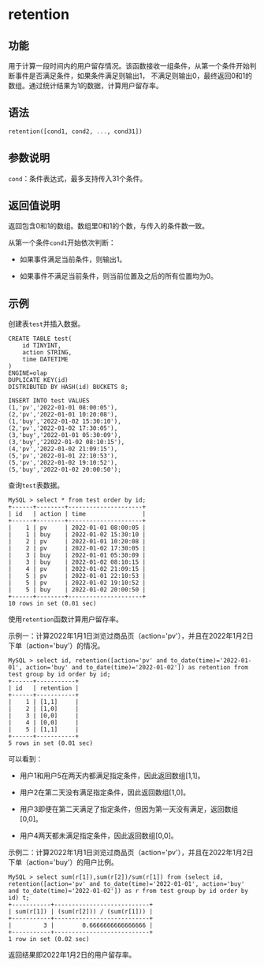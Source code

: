# retention

## 功能

用于计算一段时间内的用户留存情况。该函数接收一组条件，从第一个条件开始判断事件是否满足条件，如果条件满足则输出1， 不满足则输出0，最终返回0和1的数组。通过统计结果为1的数据，计算用户留存率。

## 语法

```Haskell
retention([cond1, cond2, ..., cond31])
```

## 参数说明

`cond`：条件表达式，最多支持传入31个条件。

## 返回值说明

返回包含0和1的数组。数组里0和1的个数，与传入的条件数一致。

从第一个条件`cond1`开始依次判断：

- 如果事件满足当前条件，则输出1。

- 如果事件不满足当前条件，则当前位置及之后的所有位置均为0。

## 示例

创建表`test`并插入数据。

```Plain Text
CREATE TABLE test(
    id TINYINT,
    action STRING,
    time DATETIME
)
ENGINE=olap
DUPLICATE KEY(id)
DISTRIBUTED BY HASH(id) BUCKETS 8;

INSERT INTO test VALUES 
(1,'pv','2022-01-01 08:00:05'),
(2,'pv','2022-01-01 10:20:08'),
(1,'buy','2022-01-02 15:30:10'),
(2,'pv','2022-01-02 17:30:05'),
(3,'buy','2022-01-01 05:30:09'),
(3,'buy','22022-01-02 08:10:15'),
(4,'pv','2022-01-02 21:09:15'),
(5,'pv','2022-01-01 22:10:53'),
(5,'pv','2022-01-02 19:10:52'),
(5,'buy','2022-01-02 20:00:50');
```

查询`test`表数据。

```Plain Text
MySQL > select * from test order by id;
+------+--------+---------------------+
| id   | action | time                |
+------+--------+---------------------+
|    1 | pv     | 2022-01-01 08:00:05 |
|    1 | buy    | 2022-01-02 15:30:10 |
|    2 | pv     | 2022-01-01 10:20:08 |
|    2 | pv     | 2022-01-02 17:30:05 |
|    3 | buy    | 2022-01-01 05:30:09 |
|    3 | buy    | 2022-01-02 08:10:15 |
|    4 | pv     | 2022-01-02 21:09:15 |
|    5 | pv     | 2022-01-01 22:10:53 |
|    5 | pv     | 2022-01-02 19:10:52 |
|    5 | buy    | 2022-01-02 20:00:50 |
+------+--------+---------------------+
10 rows in set (0.01 sec)
```

使用`retention`函数计算用户留存率。

示例一：计算2022年1月1日浏览过商品页（action='pv'），并且在2022年1月2日下单（action='buy'）的情况。

```Plain Text
MySQL > select id, retention([action='pv' and to_date(time)='2022-01-01', action='buy' and to_date(time)='2022-01-02']) as retention from test group by id order by id;
+------+-----------+
| id   | retention |
+------+-----------+
|    1 | [1,1]     |
|    2 | [1,0]     |
|    3 | [0,0]     |
|    4 | [0,0]     |
|    5 | [1,1]     |
+------+-----------+
5 rows in set (0.01 sec)
```

可以看到：

- 用户1和用户5在两天内都满足指定条件，因此返回数组[1,1]。

- 用户2在第二天没有满足指定条件，因此返回数组[1,0]。

- 用户3即便在第二天满足了指定条件，但因为第一天没有满足，返回数组[0,0]。

- 用户4两天都未满足指定条件，因此返回数组[0,0]。

示例二：计算2022年1月1日浏览过商品页（action='pv'），并且在2022年1月2日下单（action='buy'）的用户比例。

```Plain Text
MySQL > select sum(r[1]),sum(r[2])/sum(r[1]) from (select id, retention([action='pv' and to_date(time)='2022-01-01', action='buy' and to_date(time)='2022-01-02']) as r from test group by id order by id) t;
+-----------+---------------------------+
| sum(r[1]) | (sum(r[2])) / (sum(r[1])) |
+-----------+---------------------------+
|         3 |        0.6666666666666666 |
+-----------+---------------------------+
1 row in set (0.02 sec)
```

返回结果即2022年1月2日的用户留存率。
